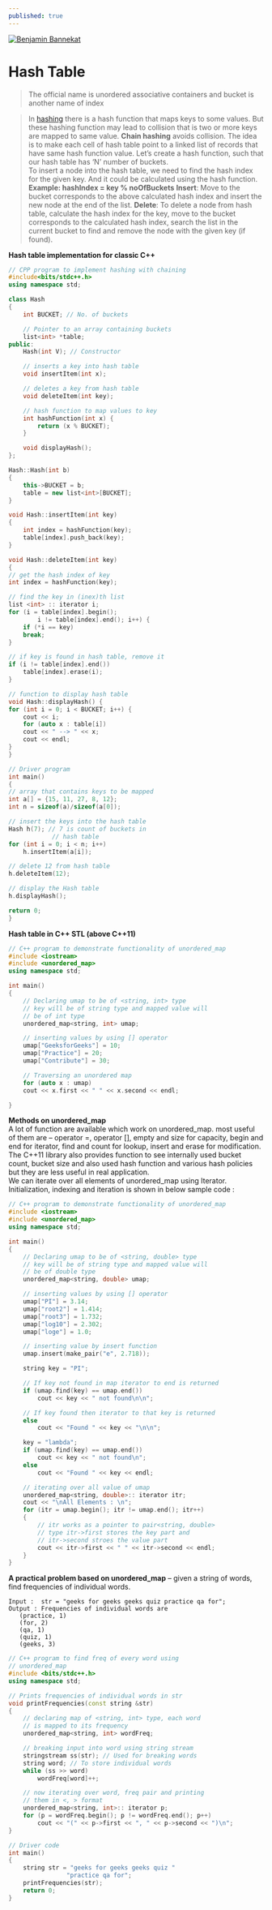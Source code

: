 ```yaml
---
published: true
---
```

[![Benjamin Bannekat](https://raw.githubusercontent.com/hamid-abbaszadeh/hamid-abbaszadeh.github.io/master/images/blog.png)](https://hamid-abbaszadeh.github.io/Hash-Table-Algorithm/)
# Hash Table 
>The official name is unordered associative containers and
>bucket  is another name of index 

>In  [hashing](http://www.geeksforgeeks.org/hashing-data-structure/)  there is a hash function that maps keys to some values. But these hashing function may lead to collision that is two or more keys are mapped to same value.  **Chain hashing**  avoids collision. The idea is to make each cell of hash table point to a linked list of records that have same hash function value.
>Let’s create a hash function, such that our hash table has ‘N’ number of buckets.  
To insert a node into the hash table, we need to find the hash index for the given key. And it could be calculated using the hash function.  
**Example: hashIndex = key % noOfBuckets**
>**Insert**: Move to the bucket corresponds to the above calculated hash index and insert the new node at the end of the list.
>**Delete**: To delete a node from hash table, calculate the hash index for the key, move to the bucket corresponds to the calculated hash index, search the list in the current bucket to find and remove the node with the given key (if found).


**Hash table implementation for classic C++**

```cpp
// CPP program to implement hashing with chaining
#include<bits/stdc++.h>
using namespace std;

class Hash
{
	int BUCKET; // No. of buckets

	// Pointer to an array containing buckets
	list<int> *table;
public:
	Hash(int V); // Constructor

	// inserts a key into hash table
	void insertItem(int x);

	// deletes a key from hash table
	void deleteItem(int key);

	// hash function to map values to key
	int hashFunction(int x) {
		return (x % BUCKET);
	}

	void displayHash();
};

Hash::Hash(int b)
{
	this->BUCKET = b;
	table = new list<int>[BUCKET];
}

void Hash::insertItem(int key)
{
	int index = hashFunction(key);
	table[index].push_back(key);
}

void Hash::deleteItem(int key)
{
// get the hash index of key
int index = hashFunction(key);

// find the key in (inex)th list
list <int> :: iterator i;
for (i = table[index].begin();
		i != table[index].end(); i++) {
	if (*i == key)
	break;
}

// if key is found in hash table, remove it
if (i != table[index].end())
	table[index].erase(i);
}

// function to display hash table
void Hash::displayHash() {
for (int i = 0; i < BUCKET; i++) {
	cout << i;
	for (auto x : table[i])
	cout << " --> " << x;
	cout << endl;
}
}

// Driver program
int main()
{
// array that contains keys to be mapped
int a[] = {15, 11, 27, 8, 12};
int n = sizeof(a)/sizeof(a[0]);

// insert the keys into the hash table
Hash h(7); // 7 is count of buckets in
			// hash table
for (int i = 0; i < n; i++)
	h.insertItem(a[i]);

// delete 12 from hash table
h.deleteItem(12);

// display the Hash table
h.displayHash();

return 0;
}

```

**Hash table in C++ STL  (above C++11)**

```cpp
// C++ program to demonstrate functionality of unordered_map
#include <iostream>
#include <unordered_map>
using namespace std;

int main()
{
	// Declaring umap to be of <string, int> type
	// key will be of string type and mapped value will
	// be of int type
	unordered_map<string, int> umap;

	// inserting values by using [] operator
	umap["GeeksforGeeks"] = 10;
	umap["Practice"] = 20;
	umap["Contribute"] = 30;

	// Traversing an unordered map
	for (auto x : umap)
	cout << x.first << " " << x.second << endl;

}
```
**Methods on unordered_map**  
A lot of function are available which work on unordered_map. most useful of them are – operator =, operator [], empty and size for capacity, begin and end for iterator, find and count for lookup, insert and erase for modification.  
The C++11 library also provides function to see internally used bucket count, bucket size and also used hash function and various hash policies but they are less useful in real application.  
We can iterate over all elements of unordered_map using Iterator. Initialization, indexing and iteration is shown in below sample code :
```cpp
// C++ program to demonstrate functionality of unordered_map
#include <iostream>
#include <unordered_map>
using namespace std;

int main()
{
	// Declaring umap to be of <string, double> type
	// key will be of string type and mapped value will
	// be of double type
	unordered_map<string, double> umap;

	// inserting values by using [] operator
	umap["PI"] = 3.14;
	umap["root2"] = 1.414;
	umap["root3"] = 1.732;
	umap["log10"] = 2.302;
	umap["loge"] = 1.0;

	// inserting value by insert function
	umap.insert(make_pair("e", 2.718));

	string key = "PI";

	// If key not found in map iterator to end is returned
	if (umap.find(key) == umap.end())
		cout << key << " not found\n\n";

	// If key found then iterator to that key is returned
	else
		cout << "Found " << key << "\n\n";

	key = "lambda";
	if (umap.find(key) == umap.end())
		cout << key << " not found\n";
	else
		cout << "Found " << key << endl;

	// iterating over all value of umap
	unordered_map<string, double>:: iterator itr;
	cout << "\nAll Elements : \n";
	for (itr = umap.begin(); itr != umap.end(); itr++)
	{
		// itr works as a pointer to pair<string, double>
		// type itr->first stores the key part and
		// itr->second stroes the value part
		cout << itr->first << " " << itr->second << endl;
	}
}

```
**A practical problem based on unordered_map** – given a string of words, find frequencies of individual words.

```
Input :  str = "geeks for geeks geeks quiz practice qa for";
Output : Frequencies of individual words are
   (practice, 1)
   (for, 2)
   (qa, 1)
   (quiz, 1)
   (geeks, 3)
```
```cpp
// C++ program to find freq of every word using
// unordered_map
#include <bits/stdc++.h>
using namespace std;

// Prints frequencies of individual words in str
void printFrequencies(const string &str)
{
	// declaring map of <string, int> type, each word
	// is mapped to its frequency
	unordered_map<string, int> wordFreq;

	// breaking input into word using string stream
	stringstream ss(str); // Used for breaking words
	string word; // To store individual words
	while (ss >> word)
		wordFreq[word]++;

	// now iterating over word, freq pair and printing
	// them in <, > format
	unordered_map<string, int>:: iterator p;
	for (p = wordFreq.begin(); p != wordFreq.end(); p++)
		cout << "(" << p->first << ", " << p->second << ")\n";
}

// Driver code
int main()
{
	string str = "geeks for geeks geeks quiz "
				"practice qa for";
	printFrequencies(str);
	return 0;
}
```
